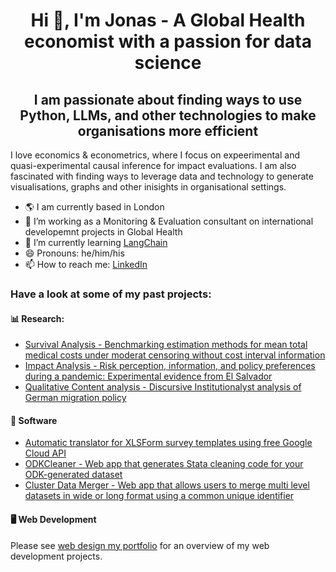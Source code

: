 
<h1 align="center">Hi 👋, I'm Jonas - A Global Health economist with a passion for data science</h1>

<h2 align="center">I am passionate about finding ways to use Python, LLMs, and other technologies to make organisations more efficient</h3>

I love economics & econometrics, where I focus on expeerimental and quasi-experimental causal inference for impact evaluations. I am also fascinated with finding ways to leverage data and technology to generate visualisations, graphs and other inisights in organisational settings.

- 🌎 I am currently based in London
- 🔭 I’m working as a Monitoring & Evaluation consultant on international developemnt projects in Global Health
- 🌱 I’m currently learning [LangChain](https://github.com/hwchase17/langchain)
- 😄 Pronouns: he/him/his
- 📫 How to reach me: [LinkedIn](https://www.linkedin.com/in/jweinert1997/)

### Have a look at some of my past projects:

#### 📊 Research: 
- [Survival Analysis - Benchmarking estimation methods for mean total medical costs under moderat censoring without cost interval information](https://github.com/JonasWeinert/Estimating-Mean-Total-Costs-under-Moderate-Censoring)
- [Impact Analysis - Risk perception, information, and policy preferences during a pandemic: Experimental evidence from El Salvador](https://github.com/JonasWeinert/39545_dissertation)
- [Qualitative Content analysis - Discursive Institutionalyst analysis of German migration policy](https://github.com/JonasWeinert/CDU_Migrationpolicy_IdeationalAnalysis)

#### 🔗 Software
- [Automatic translator for XLSForm survey templates using free Google Cloud API](https://github.com/JonasWeinert/XLSFormTranslator/)
- [ODKCleaner - Web app that generates Stata cleaning code for your ODK-generated dataset](https://github.com/JonasWeinert/ODK_CleaningcodeGenerator)
- [Cluster Data Merger - Web app that allows users to merge multi level datasets in wide or long format using a common unique identifier](https://github.com/JonasWeinert/ClusterDatasetMerger)
#### 🖥️ Web Development
Please see [web design my portfolio](https://www.jw-mediaservice.de) for an overview of my web development projects.



